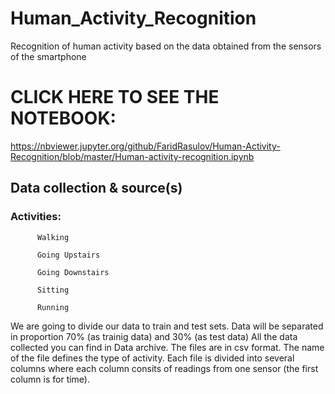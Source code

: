 # Human_Activity_Recognition
Recognition of human activity based on the data obtained from the sensors of the smartphone

# CLICK HERE TO SEE THE NOTEBOOK: 

https://nbviewer.jupyter.org/github/FaridRasulov/Human-Activity-Recognition/blob/master/Human-activity-recognition.ipynb

## Data collection & source(s)

### Activities:

          Walking

          Going Upstairs

          Going Downstairs

          Sitting

          Running

We are going to divide our data to train and test sets. Data will be separated in proportion 70% (as trainig data) and 30% (as test data) All the data collected you can find in Data archive. The files are in csv format. The name of the file defines the type of activity. Each file is divided into several columns where each column consits of readings from one sensor (the first column is for time).
